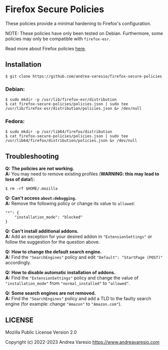 # Firefox Secure Policies
These policies provide a minimal hardening to Firefox's configuration.

NOTE: These policies have only been tested on Debian. Furthermore, some policies may only be compatible with `firefox-esr`.

Read more about Firefox policies [here](https://github.com/mozilla/policy-templates).

## Installation
```
$ git clone https://github.com/andrea-varesio/firefox-secure-policies
```

### Debian:
```
$ sudo mkdir -p /usr/lib/firefox-esr/distribution
$ cat firefox-secure-policies/policies.json | sudo tee /usr/lib/firefox-esr/distribution/policies.json &> /dev/null
```

### Fedora:
```
$ sudo mkdir -p /usr/lib64/firefox/distribution
$ cat firefox-secure-policies/policies.json | sudo tee /usr/lib64/firefox/distribution/policies.json &> /dev/null
```

## Troubleshooting
**Q:** **The policies are not working.**<br />
**A:** You may need to remove existing profiles (**WARNING: this may lead to loss of data!**):
```
$ rm -rf $HOME/.mozilla
```

**Q:** **Can't access `about:debugging`.**<br />
**A:** Remove the following policy or change its value to `allowed`:
```
"*": {
    "installation_mode": "blocked"
}
```
**Q:** **Can't install additional addons.**<br />
**A:** Add an exception for your desired addon in `"ExtensionSettings"` or follow the suggestion for the question above.

**Q:** **How to change the default search engine.**<br />
**A:** Find the `"SearchEngines"` policy and edit `"Default": "StartPage (POST)"` accordingly.

**Q:** **How to disable automatic installation of addons.**<br />
**A:** Find the `"ExtensionSettings"` policy and change the value of `"installation_mode"` from `"normal_installed"` to `"allowed"`.

**Q:** **Some search engines are not removed.**<br />
**A:** Find the `"SearchEngines"` policy and add a TLD to the faulty search engine (for example: change `"Amazon"` to `"Amazon.com"`).

## LICENSE
Mozilla Public License Version 2.0

Copyright (c) 2022-2023 Andrea Varesio <https://www.andreavaresio.com>